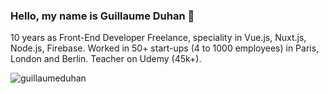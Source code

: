### Hello, my name is Guillaume Duhan 👋

10 years as Front-End Developer Freelance, speciality in Vue.js, Nuxt.js, Node.js, Firebase. Worked in 50+ start-ups (4 to 1000 employees) in Paris, London and Berlin. Teacher on Udemy (45k+).

<img src="https://komarev.com/ghpvc/?username=guillaumeduhan&label=Views%20&color=aa19ff&style=plastic" alt="guillaumeduhan" />

<!--
## Tech stack

![JavaScript](https://img.shields.io/badge/JavaScript-F7DF1E?style=for-the-badge&logo=javascript&logoColor=black)
![TypeScript](https://img.shields.io/badge/TypeScript-007ACC?style=for-the-badge&logo=typescript&logoColor=white)
![Docker](https://img.shields.io/badge/docker%20-%230db7ed.svg?&style=for-the-badge&logo=docker&logoColor=white)
-->

<!--
**guillaumeduhan/guillaumeduhan** is a ✨ _special_ ✨ repository because its `README.md` (this file) appears on your GitHub profile.

Here are some ideas to get you started:

- 🔭 I’m currently working on ...
- 🌱 I’m currently learning ...
- 👯 I’m looking to collaborate on ...
- 🤔 I’m looking for help with ...
- 💬 Ask me about ...
- 📫 How to reach me: ...
- 😄 Pronouns: ...
- ⚡ Fun fact: ...
-->
